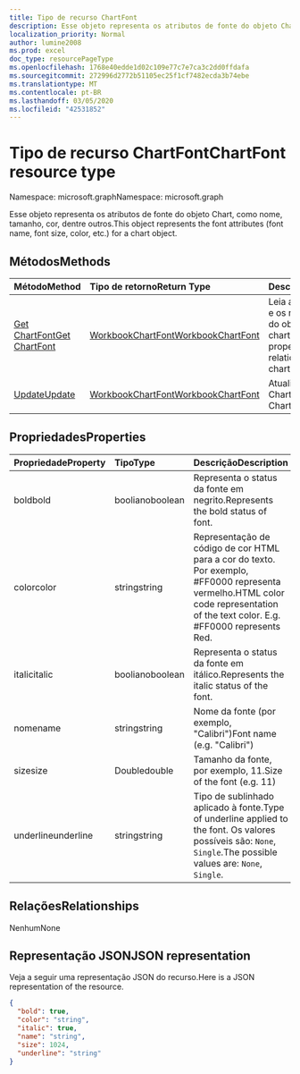 ```yaml
---
title: Tipo de recurso ChartFont
description: Esse objeto representa os atributos de fonte do objeto Chart, como nome, tamanho, cor, dentre outros.
localization_priority: Normal
author: lumine2008
ms.prod: excel
doc_type: resourcePageType
ms.openlocfilehash: 1768e40edde1d02c109e77c7e7ca3c2dd0ffdafa
ms.sourcegitcommit: 272996d2772b51105ec25f1cf7482ecda3b74ebe
ms.translationtype: MT
ms.contentlocale: pt-BR
ms.lasthandoff: 03/05/2020
ms.locfileid: "42531852"
---
```

# <a name="chartfont-resource-type"></a><span data-ttu-id="c1597-103">Tipo de recurso ChartFont</span><span class="sxs-lookup"><span data-stu-id="c1597-103">ChartFont resource type</span></span>

<span data-ttu-id="c1597-104">Namespace: microsoft.graph</span><span class="sxs-lookup"><span data-stu-id="c1597-104">Namespace: microsoft.graph</span></span>

<span data-ttu-id="c1597-105">Esse objeto representa os atributos de fonte do objeto Chart, como nome, tamanho, cor, dentre outros.</span><span class="sxs-lookup"><span data-stu-id="c1597-105">This object represents the font attributes (font name, font size, color, etc.) for a chart object.</span></span>


## <a name="methods"></a><span data-ttu-id="c1597-106">Métodos</span><span class="sxs-lookup"><span data-stu-id="c1597-106">Methods</span></span>

| <span data-ttu-id="c1597-107">Método</span><span class="sxs-lookup"><span data-stu-id="c1597-107">Method</span></span>           | <span data-ttu-id="c1597-108">Tipo de retorno</span><span class="sxs-lookup"><span data-stu-id="c1597-108">Return Type</span></span>    |<span data-ttu-id="c1597-109">Descrição</span><span class="sxs-lookup"><span data-stu-id="c1597-109">Description</span></span>|
|:---------------|:--------|:----------|
|[<span data-ttu-id="c1597-110">Get ChartFont</span><span class="sxs-lookup"><span data-stu-id="c1597-110">Get ChartFont</span></span>](../api/chartfont-get.md) | [<span data-ttu-id="c1597-111">WorkbookChartFont</span><span class="sxs-lookup"><span data-stu-id="c1597-111">WorkbookChartFont</span></span>](chartfont.md) |<span data-ttu-id="c1597-112">Leia as propriedades e os relacionamentos do objeto chartFont.</span><span class="sxs-lookup"><span data-stu-id="c1597-112">Read properties and relationships of chartFont object.</span></span>|
|[<span data-ttu-id="c1597-113">Update</span><span class="sxs-lookup"><span data-stu-id="c1597-113">Update</span></span>](../api/chartfont-update.md) | [<span data-ttu-id="c1597-114">WorkbookChartFont</span><span class="sxs-lookup"><span data-stu-id="c1597-114">WorkbookChartFont</span></span>](chartfont.md)   |<span data-ttu-id="c1597-115">Atualize o objeto ChartFont.</span><span class="sxs-lookup"><span data-stu-id="c1597-115">Update ChartFont object.</span></span> |

## <a name="properties"></a><span data-ttu-id="c1597-116">Propriedades</span><span class="sxs-lookup"><span data-stu-id="c1597-116">Properties</span></span>
| <span data-ttu-id="c1597-117">Propriedade</span><span class="sxs-lookup"><span data-stu-id="c1597-117">Property</span></span>     | <span data-ttu-id="c1597-118">Tipo</span><span class="sxs-lookup"><span data-stu-id="c1597-118">Type</span></span>   |<span data-ttu-id="c1597-119">Descrição</span><span class="sxs-lookup"><span data-stu-id="c1597-119">Description</span></span>|
|:---------------|:--------|:----------|
|<span data-ttu-id="c1597-120">bold</span><span class="sxs-lookup"><span data-stu-id="c1597-120">bold</span></span>|<span data-ttu-id="c1597-121">booliano</span><span class="sxs-lookup"><span data-stu-id="c1597-121">boolean</span></span>|<span data-ttu-id="c1597-122">Representa o status da fonte em negrito.</span><span class="sxs-lookup"><span data-stu-id="c1597-122">Represents the bold status of font.</span></span>|
|<span data-ttu-id="c1597-123">color</span><span class="sxs-lookup"><span data-stu-id="c1597-123">color</span></span>|<span data-ttu-id="c1597-124">string</span><span class="sxs-lookup"><span data-stu-id="c1597-124">string</span></span>|<span data-ttu-id="c1597-p101">Representação de código de cor HTML para a cor do texto. Por exemplo, #FF0000 representa vermelho.</span><span class="sxs-lookup"><span data-stu-id="c1597-p101">HTML color code representation of the text color. E.g. #FF0000 represents Red.</span></span>|
|<span data-ttu-id="c1597-128">italic</span><span class="sxs-lookup"><span data-stu-id="c1597-128">italic</span></span>|<span data-ttu-id="c1597-129">booliano</span><span class="sxs-lookup"><span data-stu-id="c1597-129">boolean</span></span>|<span data-ttu-id="c1597-130">Representa o status da fonte em itálico.</span><span class="sxs-lookup"><span data-stu-id="c1597-130">Represents the italic status of the font.</span></span>|
|<span data-ttu-id="c1597-131">nome</span><span class="sxs-lookup"><span data-stu-id="c1597-131">name</span></span>|<span data-ttu-id="c1597-132">string</span><span class="sxs-lookup"><span data-stu-id="c1597-132">string</span></span>|<span data-ttu-id="c1597-133">Nome da fonte (por exemplo, "Calibri")</span><span class="sxs-lookup"><span data-stu-id="c1597-133">Font name (e.g. "Calibri")</span></span>|
|<span data-ttu-id="c1597-134">size</span><span class="sxs-lookup"><span data-stu-id="c1597-134">size</span></span>|<span data-ttu-id="c1597-135">Double</span><span class="sxs-lookup"><span data-stu-id="c1597-135">double</span></span>|<span data-ttu-id="c1597-136">Tamanho da fonte, por exemplo, 11.</span><span class="sxs-lookup"><span data-stu-id="c1597-136">Size of the font (e.g. 11)</span></span>|
|<span data-ttu-id="c1597-137">underline</span><span class="sxs-lookup"><span data-stu-id="c1597-137">underline</span></span>|<span data-ttu-id="c1597-138">string</span><span class="sxs-lookup"><span data-stu-id="c1597-138">string</span></span>|<span data-ttu-id="c1597-139">Tipo de sublinhado aplicado à fonte.</span><span class="sxs-lookup"><span data-stu-id="c1597-139">Type of underline applied to the font.</span></span> <span data-ttu-id="c1597-140">Os valores possíveis são: `None`, `Single`.</span><span class="sxs-lookup"><span data-stu-id="c1597-140">The possible values are: `None`, `Single`.</span></span>|

## <a name="relationships"></a><span data-ttu-id="c1597-141">Relações</span><span class="sxs-lookup"><span data-stu-id="c1597-141">Relationships</span></span>
<span data-ttu-id="c1597-142">Nenhum</span><span class="sxs-lookup"><span data-stu-id="c1597-142">None</span></span>


## <a name="json-representation"></a><span data-ttu-id="c1597-143">Representação JSON</span><span class="sxs-lookup"><span data-stu-id="c1597-143">JSON representation</span></span>

<span data-ttu-id="c1597-144">Veja a seguir uma representação JSON do recurso.</span><span class="sxs-lookup"><span data-stu-id="c1597-144">Here is a JSON representation of the resource.</span></span>

<!--{
  "blockType": "resource",
  "baseType": "microsoft.graph.entity",
  "optionalProperties": [],
  "@odata.type": "microsoft.graph.workbookChartFont"
}-->

```json
{
  "bold": true,
  "color": "string",
  "italic": true,
  "name": "string",
  "size": 1024,
  "underline": "string"
}

```

<!-- uuid: 8fcb5dbc-d5aa-4681-8e31-b001d5168d79
2015-10-25 14:57:30 UTC -->
<!-- {
  "type": "#page.annotation",
  "description": "ChartFont resource",
  "keywords": "",
  "section": "documentation",
  "tocPath": ""
}-->
